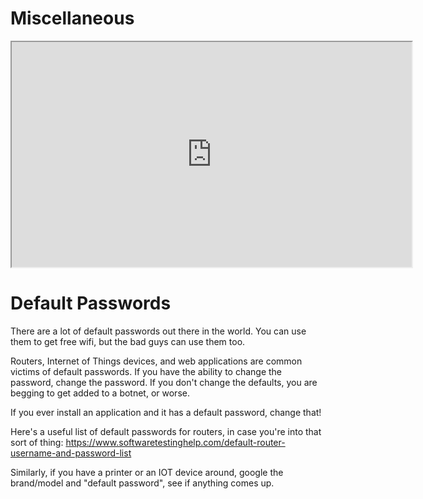# Miscellaneous

<iframe allowfullscreen height="360" src="https://www.youtube.com/embed/6I619pjQX2g?wmode=opaque" width="640"></iframe> 

# Default Passwords

There are a lot of default passwords out there in the world. You can use
them to get free wifi, but the bad guys can use them too.

Routers, Internet of Things devices, and web applications are common
victims of default passwords. If you have the ability to change the
password, change the password. If you don't change the defaults, you are
begging to get added to a botnet, or worse.

If you ever install an application and it has a default password, change
that!

Here's a useful list of default passwords for routers, in case you're
into that sort of thing: <a
href="https://www.softwaretestinghelp.com/default-router-username-and-password-list"
rel="noopener"
target="_blank">https://www.softwaretestinghelp.com/default-router-username-and-password-list</a>

Similarly, if you have a printer or an IOT device around, google the
brand/model and "default password", see if anything comes up.
